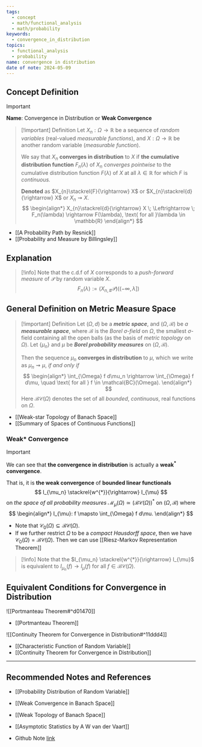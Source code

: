 ```yaml
---
tags:
  - concept
  - math/functional_analysis
  - math/probability
keywords:
  - convergence_in_distribution
topics:
  - functional_analysis
  - probability
name: convergence in distribution
date of note: 2024-05-09
---
```


## Concept Definition

>[!important]
>**Name**:  Convergence in Distribution or **Weak Convergence**


>[!important] Definition
>Let $X_n : \Omega \rightarrow \mathbb{R}$ be a sequence of *random variables* (real-valued *measurable functions*), and $X: \Omega \rightarrow \mathbb{R}$ be another random variable (*measurable function*). 
>
>We say that $X_n$ **converges in distribution** to $X$ if **the cumulative distribution function** $F_n(\lambda)$ of $X_n$ *converges pointwise* to the cumulative distribution function $F(\lambda)$ of $X$ at all $\lambda \in \mathbb{R}$ for which $F$ is *continuous.* 
>
>**Denoted** as $X_{n}\stackrel{F}{\rightarrow} X$ or $X_{n}\stackrel{d}{\rightarrow} X$ or $X_n \rightsquigarrow X$. 
>$$
> \begin{align*}
> X_{n}\stackrel{d}{\rightarrow} X \; \Leftrightarrow \; F_n(\lambda) \rightarrow F(\lambda), \text{ for all }\lambda \in \mathbb{R}
> \end{align*}
>$$ 

- [[A Probability Path by Resnick]]
- [[Probability and Measure by Billingsley]]


## Explanation

>[!info]
>Note that the c.d.f of $X$ corresponds to a *push-forward measure* of $\mathcal{P}$ by random variable $X$.
>$$
>F_{n}(\lambda) := (X_{n, \#}\mathcal{P})((-\infty , \lambda])
>$$ 


## General Definition on Metric Measure Space

>[!important] Definition
>Let $(\Omega, d)$ be a *__metric space__*, and $(\Omega, \mathscr{B})$ be *a __measurable space__*, where $\mathscr{B}$ is the *Borel $\sigma$-field* on $\Omega$, the smallest $\sigma$-field containing all the open balls (as the basis of *metric topology* on $\Omega$). Let $\{\mu_n \}$ and $\mu$ be *__Borel probability measures__* on $(\Omega, \mathscr{B})$.
>
>Then the sequence $\mu_n$ **converges in distribution** to $\mu$, which we write as $\mu_n \rightsquigarrow \mu$, *if and only if*
>$$
> \begin{align*}
> \int_{\Omega} f d\mu_n \rightarrow \int_{\Omega} f d\mu, \quad \text{ for all } f \in \mathcal{BC}(\Omega).
> \end{align*}
>$$ 
>Here $\mathcal{BC}(\Omega)$ denotes the set of all *bounded*, *continuous*, real functions on $\Omega$.

- [[Weak-star Topology of Banach Space]]
- [[Summary of Spaces of Continuous Functions]]


### Weak* Convergence

>[!important]
> We can see that **the convergence in distribution** is actually a **weak$^{*}$ convergence**. 
> 
> That is, it is **the weak convergence** of  **bounded linear functionals** 
>$$
> I_{\mu_n} \stackrel{w^{*}}{\rightarrow} I_{\mu}
>$$ 
>on *the space of all probability measures* $\mathcal{M}_{\mu}(\Omega) \simeq (\mathcal{BC}(\Omega))^{*}$ on $(\Omega, \mathscr{B})$ where 
>$$
>\begin{align*}
> I_{\mu}: f \mapsto \int_{\Omega} f d\mu.
>\end{align*} 
>$$ 


- Note that $\mathcal{C}_{0}(\Omega) \subseteq \mathcal{BC}(\Omega)$.
- If we further restrict $\Omega$ to be a *compact Hausdorff space*, then we have  $\mathcal{C}_{0}(\Omega) = \mathcal{BC}(\Omega)$. Then we can use [[Riesz-Markov Representation Theorem]]



>[!info]
>Note that the $I_{\mu_n} \stackrel{w^{*}}{\rightarrow} I_{\mu}$ is equivalent to $I_{\mu_n}(f) \rightarrow I_{\mu}(f)$ for all $f \in  \mathcal{BC}(\Omega)$.

## Equivalent Conditions for Convergence in Distribution

![[Portmanteau Theorem#^d01470]]

- [[Portmanteau Theorem]]

![[Continuity Theorem for Convergence in Distribution#^11ddd4]]

- [[Characteristic Function of Random Variable]]
- [[Continuity Theorem for Convergence in Distribution]]


-----------
##  Recommended Notes and References

- [[Probability Distribution of Random Variable]]
- [[Weak Convergence in Banach Space]]
- [[Weak Topology of Banach Space]]

- [[Asymptotic Statistics by A W van der Vaart]]

- Github Note [link](https://github.com/TianpeiLuke/SelfStudyNotes/tree/master/self-study/probability_and_measure_theory)